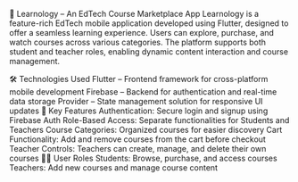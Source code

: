 📘 Learnology – An EdTech Course Marketplace App
Learnology is a feature-rich EdTech mobile application developed using Flutter, designed to offer a seamless learning experience. Users can explore, purchase, and watch courses across various categories. The platform supports both student and teacher roles, enabling dynamic content interaction and course management.

🛠️ Technologies Used
   Flutter – Frontend framework for cross-platform mobile development
   Firebase – Backend for authentication and real-time data storage
   Provider – State management solution for responsive UI updates
🔑 Key Features
   Authentication: Secure login and signup using Firebase Auth
   Role-Based Access: Separate functionalities for Students and Teachers
   Course Categories: Organized courses for easier discovery
   Cart Functionality: Add and remove courses from the cart before checkout
   Teacher Controls: Teachers can create, manage, and delete their own courses
👨‍🏫 User Roles
   Students: Browse, purchase, and access courses
   Teachers: Add new courses and manage course content
   


